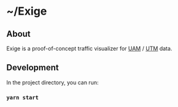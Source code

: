 # ~/Exige

## About

Exige is a proof-of-concept traffic visualizer for [UAM](https://www.nasa.gov/uamgc) / [UTM](https://utm.arc.nasa.gov/index.shtml) data.

## Development

In the project directory, you can run:

### `yarn start`
